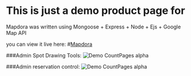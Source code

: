 # This is just a demo product page for 

Mapdora was written using Mongoose + Express + Node + Ejs + Google Map API

you can view it live here:
#[Mapdora](https://mapdora.herokuapp.com/)

###Admin Spot Drawing Tools:
![Demo CountPages alpha](https://i.ibb.co/FwK95RZ/ezgif-com-gif-maker-2.gif)
 

###Admin reservation control:
![Demo CountPages alpha](https://i.ibb.co/hFxGgtK/ezgif-com-gif-maker-1.gif)

